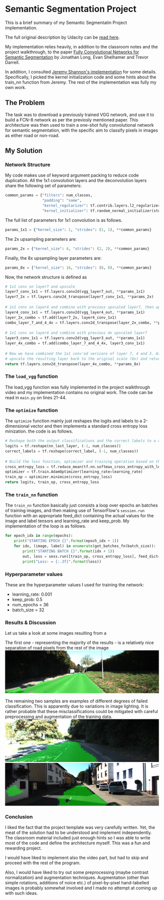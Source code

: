 # Semantic Segmentation Project

This is a brief summary of my Semantic Segmentatin Project implementation.

The full original description by Udacity can be [read here](README_udacity.md).


My implementation relies heavily, in addition to the classroom notes and the project walkthrough, 
to the paper 
[Fully Convolutional Networks for Semantic Segmentation](https://people.eecs.berkeley.edu/~jonlong/long_shelhamer_fcn.pdf) 
by Jonathan Long, Evan Shelhamer and Trevor Darrell. 

In addition, I consulted 
[Jeremy Shannon's implementation](https://github.com/jeremy-shannon/CarND-Semantic-Segmentation/) for some details. 
Specifically, I picked the kernel initialization code and some hints about the train_nn 
function from Jeremy. The rest of the implementation was fully my own work.  

## The Problem

The task was to download a previously trained VGG network, and use it to build a FCN-8 network as per the previosly 
mentioned paper. This architecture was then used to train a one-shot fully convolutional network for semantic 
segmentation, with the specific aim to classify pixels in images as either road or non-road. 

## My Solution

### Network Structure

My code makes use of keyword argument packing to reduce code duplication. All the 1x1 convolution layers and the 
deconvolution layers share the following set of parameters:  

```python
common_params = {"filters": num_classes,
                 "padding": "same",
                 "kernel_regularizer": tf.contrib.layers.l2_regularizer(1e-5),
                 "kernel_initializer": tf.random_normal_initializer(stddev=0.01)}
```

The full list of parameters for 1x1 convolution is as follows. 

```python
params_1x1 = {"kernel_size": 1, "strides": (1, 1), **common_params}
```

The 2x upsampling parameters are: 

```python
params_2x = {"kernel_size": 4, "strides": (2, 2), **common_params}
```

Finally, the 8x upsampling layer parameters are: 
```python
params_8x = {"kernel_size": 16, "strides": (8, 8), **common_params}
```

Now, the network structure is defined as 

```python
# 1x1 conv on layer7 and upscale
layer7_conv_1x1 = tf.layers.conv2d(vgg_layer7_out, **params_1x1)
layer7_2x = tf.layers.conv2d_transpose(layer7_conv_1x1, **params_2x)

# 1x1 conv on layer4 and combine with previous upscaled layer7, then upscale once more
layer4_conv_1x1 = tf.layers.conv2d(vgg_layer4_out, **params_1x1)
layer_2x_combo = tf.add(layer7_2x, layer4_conv_1x1)
combo_layer_7_and_4_4x = tf.layers.conv2d_transpose(layer_2x_combo, **params_2x)

# 1x1 conv on layer4 and combine with previous 4x upscaled layer7
layer3_conv_1x1 = tf.layers.conv2d(vgg_layer3_out, **params_1x1)
layer_4x_combo = tf.add(combo_layer_7_and_4_4x, layer3_conv_1x1)

# Now we have combined the 1x1 conv'ed versions of layer 7, 4 and 3. As a final step,
# upscale the resulting layer back to the original scale (8x) and return.
return tf.layers.conv2d_transpose(layer_4x_combo, **params_8x)

```

### The `load_vgg` function

The load_vgg function was fully implemented in the project walkthrough video and my implementation contains no 
original work. The code can be read in `main.py` on lines 21-44. 

### The `optimize` function

The `optimize` function mainly just reshapes the logits and labels to a 2-dimensional vector and then implements
a standard cross entropy loss minization. the code is as follows. 

```python
# Reshape both the output classifications and the correct labels to a one-dimensional array
logits = tf.reshape(nn_last_layer, (-1, num_classes))
correct_labels = tf.reshape(correct_label, (-1, num_classes))

# Build the loss function, optimizer and training operation based on the reshaped logits and labels.
cross_entropy_loss = tf.reduce_mean(tf.nn.softmax_cross_entropy_with_logits(logits=logits, labels=correct_labels))
optimizer = tf.train.AdamOptimizer(learning_rate=learning_rate)
train_op = optimizer.minimize(cross_entropy_loss)
return logits, train_op, cross_entropy_loss

```

### The `train_nn` function

The `train_nn` function basically just consists a loop over epochs an batches of training images, and then
making use of TensorFlow's `session.run` function with an appropriate feed_dict containing the 
actual values for the image and label tensors and learning_rate and keep_prob. My implementation of the loop is as 
follows. 

```python
for epoch_idx in range(epochs):
    print("STARTING EPOCH {}".format(epoch_idx + 1))
    for idx, (image, label) in enumerate(get_batches_fn(batch_size)):
        print("STARTING BATCH {}".format(idx + 1))
        out, loss = sess.run([train_op, cross_entropy_loss], feed_dict={input_image: image, correct_label: label, keep_prob: 0.5, learning_rate: 0.001})
        print("Loss: = {:.3f}".format(loss))

```

### Hyperparameter values

These are the hyperparameter values I used for training the network: 

* learning_rate: 0.001
* keep_prob: 0.5
* num_epochs = 36
* batch_size = 32

### Results & Discussion

Let us take a look at some images resulting from a  

The first one - representing the majority of the results - is a relatively nice separation of road pixels from the 
rest of the image
![Image 1](sample_images/um_000020.png)

The remaining two samples are examples of different degrees of failed classification. This is apparently due to 
variations in image lighting. It is rather probable that these misclassifications could be mitigated with 
careful preprocessing and augmentation of the training data.  
![Image 2](sample_images/um_000051.png)
![Image 3](sample_images/um_000078.png)


### Conclusion

I liked the fact that the project template was very carefully written. Yet, the meat of the solution had to be 
understood and implement independently. The classroom material included just enough hints so I was able to 
write most of the code and define the architecture myself. This was a fun and rewarding project. 

I would have liked to implement also the video part, but had to skip and proceed with the rest of the program.  

Also, I would have liked to try out some preprocessing (maybe contrast normalization) and augmentation techniques. 
Augmentation (other than simple rotations, additions of noice etc.) of pixel-by-pixel hand-labelled images is probably 
somewhat involved and I made no attempt at coming up with such ideas. 

